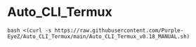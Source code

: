 # Auto_CLI_Termux

`bash <(curl -s https://raw.githubusercontent.com/Purple-EyeZ/Auto_CLI_Termux/main/Auto_CLI_Termux_v0.18_MANUAL.sh)`
